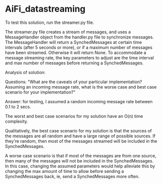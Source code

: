 # AiFi_datastreaming

To test this solution, run the streamer.py file.

The streamer.py file creates a stream of messages, and uses a MessageHandler object from the handler.py
file to synchronize messages.  The MessageHandler will return a SynchedMessages at certain time
intervals (after 5 seconds or more), or if a maximum number of messages have been streamed.  Otherwise
it will return None.  To accommodate a message streaming rate, the key parameters to adjust are
the time interval and max number of messages before returning a SynchedMessages.


Analysis of solution:

Questions:  "What are the caveats of your particular implementation? Assuming an incoming message rate,
what is the worse case and best case scenario for your implementation?"

Answer:  for testing, I assumed a random incoming message rate between 0.1 to 2 secs.

The worst and best case scenarios for my solution have an O(n) time complexity.

Qualitatively, the best case scenario for my solution is that the sources of the messages are all random and have a
large range of possible sources.  If they're random, then most of the messages streamed will be included in the
SynchedMessages.

A worse case scenario is that if most of the messages are from one source, then
many of the messages will not be included in the SynchedMessages.  In this case, changing the assumed
parameters would help alleviate this by changing the max amount of time to allow before sending a
SynchedMessages back, ie, send a SynchedMessages more often.